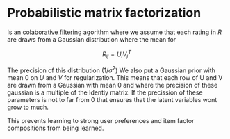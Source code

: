 
# Probabilistic matrix factorization
Is an [colaborative filtering](colaborative_filtering.md) agorithm where we assume that each rating in $R$ are draws from a Gaussian distribution where the mean for 

$$R_{ij} = U_iV_j^T$$

The precision of this distribution $(1/\sigma^2)$ We also put a Gaussian prior with mean 0 on $U$ and $V$ for regularization. This means that each row of U and V are drawn from a Gaussian with mean 0 and where the precision of these gaussian is a multiple of the Identiy matrix. If the precission of these parameters is not to far from 0 that ensures that the latent variables wont grow to much. 

This prevents learning to strong user preferences and item factor compositions from being learned.